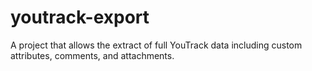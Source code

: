 # youtrack-export
A project that allows the extract of full YouTrack data including custom attributes, comments, and attachments.
